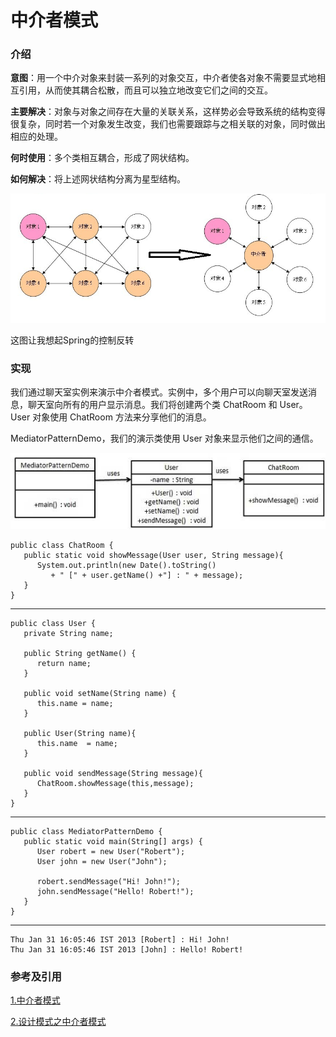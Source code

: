 # 中介者模式 #

### 介绍 ###

**意图**：用一个中介对象来封装一系列的对象交互，中介者使各对象不需要显式地相互引用，从而使其耦合松散，而且可以独立地改变它们之间的交互。

**主要解决**：对象与对象之间存在大量的关联关系，这样势必会导致系统的结构变得很复杂，同时若一个对象发生改变，我们也需要跟踪与之相关联的对象，同时做出相应的处理。

**何时使用**：多个类相互耦合，形成了网状结构。

**如何解决**：将上述网状结构分离为星型结构。

![](mediator1.png)

这图让我想起Spring的控制反转

### 实现 ###

我们通过聊天室实例来演示中介者模式。实例中，多个用户可以向聊天室发送消息，聊天室向所有的用户显示消息。我们将创建两个类 ChatRoom 和 User。User 对象使用 ChatRoom 方法来分享他们的消息。

MediatorPatternDemo，我们的演示类使用 User 对象来显示他们之间的通信。

![](mediator_pattern_uml_diagram.jpg)

	public class ChatRoom {
	   public static void showMessage(User user, String message){
	      System.out.println(new Date().toString()
	         + " [" + user.getName() +"] : " + message);
	   }
	}

---

	public class User {
	   private String name;
	 
	   public String getName() {
	      return name;
	   }
	 
	   public void setName(String name) {
	      this.name = name;
	   }
	 
	   public User(String name){
	      this.name  = name;
	   }
	 
	   public void sendMessage(String message){
	      ChatRoom.showMessage(this,message);
	   }
	}

---

	public class MediatorPatternDemo {
	   public static void main(String[] args) {
	      User robert = new User("Robert");
	      User john = new User("John");
	 
	      robert.sendMessage("Hi! John!");
	      john.sendMessage("Hello! Robert!");
	   }
	}

---

	Thu Jan 31 16:05:46 IST 2013 [Robert] : Hi! John!
	Thu Jan 31 16:05:46 IST 2013 [John] : Hello! Robert!

### 参考及引用 ###

[1.中介者模式](http://www.runoob.com/design-pattern/mediator-pattern.html)

[2.设计模式之中介者模式](https://www.cnblogs.com/snaildev/p/7686908.html)